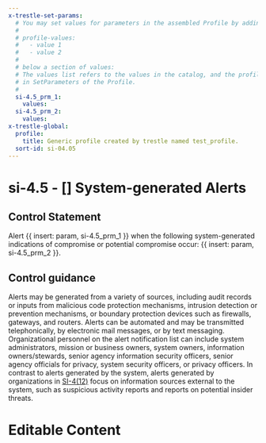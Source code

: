 ```yaml
---
x-trestle-set-params:
  # You may set values for parameters in the assembled Profile by adding
  #
  # profile-values:
  #   - value 1
  #   - value 2
  #
  # below a section of values:
  # The values list refers to the values in the catalog, and the profile-values represent values
  # in SetParameters of the Profile.
  #
  si-4.5_prm_1:
    values:
  si-4.5_prm_2:
    values:
x-trestle-global:
  profile:
    title: Generic profile created by trestle named test_profile.
  sort-id: si-04.05
---
```


# si-4.5 - \[\] System-generated Alerts

## Control Statement

Alert {{ insert: param, si-4.5_prm_1 }} when the following system-generated indications of compromise or potential compromise occur: {{ insert: param, si-4.5_prm_2 }}.

## Control guidance

Alerts may be generated from a variety of sources, including audit records or inputs from malicious code protection mechanisms, intrusion detection or prevention mechanisms, or boundary protection devices such as firewalls, gateways, and routers. Alerts can be automated and may be transmitted telephonically, by electronic mail messages, or by text messaging. Organizational personnel on the alert notification list can include system administrators, mission or business owners, system owners, information owners/stewards, senior agency information security officers, senior agency officials for privacy, system security officers, or privacy officers. In contrast to alerts generated by the system, alerts generated by organizations in [SI-4(12)](#si-4.12) focus on information sources external to the system, such as suspicious activity reports and reports on potential insider threats.

# Editable Content

<!-- Make additions and edits below -->
<!-- The above represents the contents of the control as received by the profile, prior to additions. -->
<!-- If the profile makes additions to the control, they will appear below. -->
<!-- The above markdown may not be edited but you may edit the content below, and/or introduce new additions to be made by the profile. -->
<!-- If there is a yaml header at the top, parameter values may be edited. Use --set-parameters to incorporate the changes during assembly. -->
<!-- The content here will then replace what is in the profile for this control, after running profile-assemble. -->
<!-- The current profile has no added parts for this control, but you may add new ones here. -->
<!-- Each addition must have a heading either of the form ## Control my_addition_name -->
<!-- or ## Part a. (where the a. refers to one of the control statement labels.) -->
<!-- "## Control" parts are new parts added after the statement part. -->
<!-- "## Part" parts are new parts added into the top-level statement part with that label. -->
<!-- Subparts may be added with nested hash levels of the form ### My Subpart Name -->
<!-- underneath the parent ## Control or ## Part being added -->
<!-- See https://ibm.github.io/compliance-trestle/tutorials/ssp_profile_catalog_authoring/ssp_profile_catalog_authoring for guidance. -->
